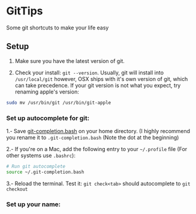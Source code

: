 # GitTips
Some git shortcuts to make your life easy

## Setup
1) Make sure you have the latest version of git. 

2) Check your install: `git --version`. Usually, git will install into `/usr/local/git` however, OSX ships with it's own version of git, which can take precedence. If your git version is not what you expect, try renaming apple's version: 

```bash
sudo mv /usr/bin/git /usr/bin/git-apple
```


### Set up autocomplete for git:
1.- Save [git-completion.bash](https://raw.githubusercontent.com/git/git/master/contrib/completion/git-completion.bash) on your home directory. (I highly recommend you rename it to  `.git-completion.bash` (Note the dot at the beginning)

2.- If you're on a Mac, add the following entry to your `~/.profile` file (For other systems use `.bashrc`):

```bash
# Run git autocomplete
source ~/.git-completion.bash
```

3.- Reload the terminal.  Test it: `git check<tab>` should autocomplete to `git checkout`

### Set up your name:
